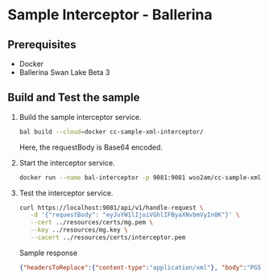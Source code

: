 # Sample Interceptor - Ballerina

## Prerequisites
- Docker
- Ballerina Swan Lake Beta 3

## Build and Test the sample

1. Build the sample interceptor service.
   ```sh
   bal build --cloud=docker cc-sample-xml-interceptor/
   ```
   Here, the requestBody is Base64 encoded.

2. Start the interceptor service.
   ```sh
   docker run --name bal-interceptor -p 9081:9081 wso2am/cc-sample-xml-interceptor:v1.0.0
   ```

3. Test the interceptor service.
   ```sh
   curl https://localhost:9081/api/v1/handle-request \
      -d '{"requestBody": "eyJuYW1lIjoiVGhlIFByaXNvbmVyIn0K"}' \
      --cert ../resources/certs/mg.pem \
      --key ../resources/mg.key \
      --cacert ../resources/certs/interceptor.pem 
   ```
   Sample response
   ```json
   {"headersToReplace":{"content-type":"application/xml"}, "body":"PG5hbWU+VGhlIFByaXNvbmVyPC9uYW1lPg=="}
   ```